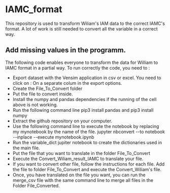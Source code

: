 # IAMC_format

This repository is used to transform Wiliam's IAM data to the correct IAMC's format. A lot of work is still needed to convert all the variable in a correct way. 

## Add missing values in the programm. 

The following code enables everyone to transform the data for William to IAMC format in a partial way. 
To run correctly the code, you need to : 
- Export dataset with the Vensim application in csv or excel. You need to click on : On a separate colum in the export options. 
- Create the File_To_Convert folder 
- Put the file to convert inside. 
- Install the numpy and pandas dependencies if the running of the cell above is not working. 
- Run the following command line pip3 install pandas and pip3 install numpy 
- Extract the github repository on your computer. 
- Use the following command line to execute the notebook by replacing my mynotebook by the name of the file. jupyter nbconvert --to notebook --inplace --execute mynotebook.ipynb
- Run the variable_dict jupiter notebook to create the dictionaries used in the main file. 
- Put the file that you want to translate in the folder File_To_Convert
- Execute the Convert_Wiliam_result_IAMC to translate your file. 
- If you want to convert other file, follow the instructions for each file. Add the file to folder File_To_Convert and execute the Convert_Wiliam's file. 
- Once, you have translated on the file you want, you can run the merge_csv file with the same command line to merge all files in the Folder File_Converted.


